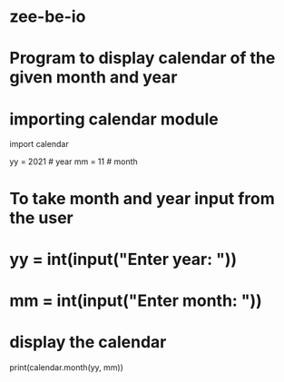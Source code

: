 # zee-be-io
# Program to display calendar of the given month and year

# importing calendar module
import calendar

yy = 2021  # year
mm = 11    # month

# To take month and year input from the user
# yy = int(input("Enter year: "))
# mm = int(input("Enter month: "))

# display the calendar
print(calendar.month(yy, mm))
